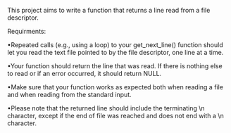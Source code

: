 This project aims to write a function that returns a line read from a file descriptor.

Requirments:

•Repeated calls (e.g., using a loop) to your get_next_line() function should let
 you read the text file pointed to by the file descriptor, one line at a time. 

•Your function should return the line that was read. If there is nothing else to read or if an error occurred, 
 it should return NULL.

•Make sure that your function works as expected both when reading a file and when
 reading from the standard input.

•Please note that the returned line should include the terminating \n character,
 except if the end of file was reached and does not end with a \n character.
